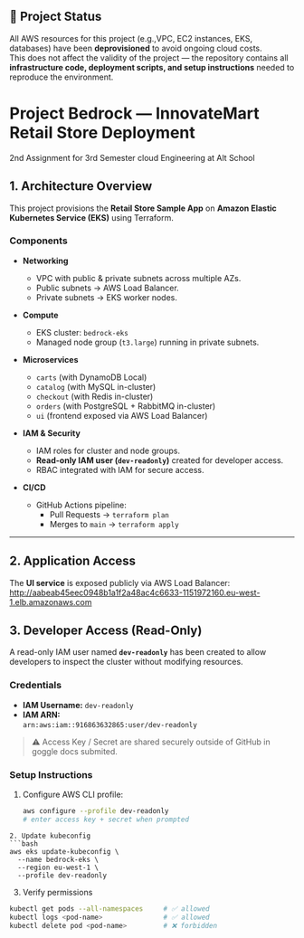 ## 🚨 Project Status

All AWS resources for this project (e.g.,VPC, EC2 instances, EKS, databases) have been **deprovisioned** to avoid ongoing cloud costs.  
This does not affect the validity of the project — the repository contains all **infrastructure code, deployment scripts, and setup instructions** needed to reproduce the environment.


# Project Bedrock — InnovateMart Retail Store Deployment
2nd Assignment for 3rd Semester cloud Engineering at Alt School
## 1. Architecture Overview
This project provisions the **Retail Store Sample App** on **Amazon Elastic Kubernetes Service (EKS)** using Terraform.

### Components
- **Networking**
  - VPC with public & private subnets across multiple AZs.
  - Public subnets → AWS Load Balancer.
  - Private subnets → EKS worker nodes.

- **Compute**
  - EKS cluster: `bedrock-eks`
  - Managed node group (`t3.large`) running in private subnets.

- **Microservices**
  - `carts` (with DynamoDB Local)
  - `catalog` (with MySQL in-cluster)
  - `checkout` (with Redis in-cluster)
  - `orders` (with PostgreSQL + RabbitMQ in-cluster)
  - `ui` (frontend exposed via AWS Load Balancer)

- **IAM & Security**
  - IAM roles for cluster and node groups.
  - **Read-only IAM user (`dev-readonly`)** created for developer access.
  - RBAC integrated with IAM for secure access.

- **CI/CD**
  - GitHub Actions pipeline:
    - Pull Requests → `terraform plan`
    - Merges to `main` → `terraform apply`

---

## 2. Application Access
The **UI service** is exposed publicly via AWS Load Balancer: http://aabeab45eec0948b1a1f2a48ac4c6633-1151972160.eu-west-1.elb.amazonaws.com

## 3. Developer Access (Read-Only)

A read-only IAM user named **`dev-readonly`** has been created to allow developers to inspect the cluster without modifying resources.

### Credentials
- **IAM Username:** `dev-readonly`
- **IAM ARN:**  
  `arn:aws:iam::916863632865:user/dev-readonly`

> ⚠️ Access Key / Secret are shared securely outside of GitHub in goggle docs submited.

### Setup Instructions

1. Configure AWS CLI profile:
   ```bash
   aws configure --profile dev-readonly
   # enter access key + secret when prompted
```
2. Update kubeconfig
```bash
aws eks update-kubeconfig \
  --name bedrock-eks \
  --region eu-west-1 \
  --profile dev-readonly
```
3. Verify permissions
```bash
kubectl get pods --all-namespaces     # ✅ allowed
kubectl logs <pod-name>               # ✅ allowed
kubectl delete pod <pod-name>         # ❌ forbidden
``` 
